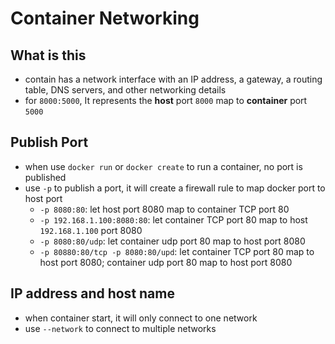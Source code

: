 # Container Networking

## What is this

- contain has a network interface with an IP address, a gateway, a routing table, DNS servers, and other networking details
- for `8000:5000`, It represents the **host** port `8000` map to **container** port `5000`

## Publish Port

- when use `docker run` or `docker create` to run a container, no port is published
- use `-p` to publish a port, it will create a firewall rule to map docker port to host port
  - `-p 8080:80`: let host port 8080 map to container TCP port 80
  - `-p 192.168.1.100:8080:80`: let container TCP port 80 map to host `192.168.1.100` port 8080
  - `-p 8080:80/udp`: let container udp port 80 map to host port 8080
  - `-p 80880:80/tcp -p 8080:80/upd`: let container TCP port 80 map to host port 8080; container udp port 80 map to host port 8080

## IP address and host name

- when container start, it will only connect to one network
- use `--network` to connect to multiple networks
